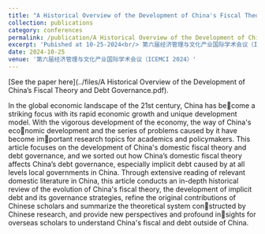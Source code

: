 ```yaml
---
title: "A Historical Overview of the Development of China's Fiscal Theory and Debt Governance"
collection: publications
category: conferences
permalink: /publication/A Historical Overview of the Development of China's Fiscal Theory and Debt Governance
excerpt: 'Pubished at 10-25-2024<br/> 第六届经济管理与文化产业国际学术会议（ICEMCI 2024）<br/>该文为本人北京大学本科生科研项目的中期项目成果'
date: 2024-10-25
venue: '第六届经济管理与文化产业国际学术会议（ICEMCI 2024）'
---
```


[See the paper here](../files/A Historical Overview of the Development of China’s Fiscal Theory and Debt Governance.pdf).

In the global economic landscape of the 21st century, China has become a striking focus with its rapid economic growth and unique development model. With the vigorous development of the economy, the way of China's economic development and the series of problems caused by it have become important research topics for academics and policymakers. This article focuses on the development of China's domestic fiscal theory and debt governance, and we sorted out how China’s domestic fiscal theory affects China’s debt governance, especially implicit debt caused by at all levels local governments in China. Through extensive reading of relevant domestic literature in China, this article conducts an in-depth historical review of the evolution of China's fiscal theory, the development of implicit debt and its governance strategies, refine the original contributions of Chinese scholars and summarize the theoretical system constructed by Chinese research, and provide new perspectives and profound insights for overseas scholars to understand China's fiscal and debt outside of China.